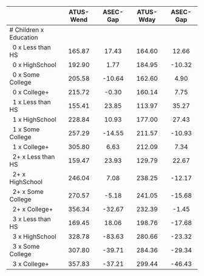 
|                      |    ATUS-Wend |     ASEC-Gap |    ATUS-Wday |     ASEC-Gap |
| -------------------- | :----------: | :----------: | :----------: | :----------: |
| # Children x Education |              |              |              |              |
| &nbsp;&nbsp;0 x Less than HS |       165.87 |        17.43 |       164.60 |        12.66 |
| &nbsp;&nbsp;0 x HighSchool |       192.90 |         1.77 |       184.95 |       -10.32 |
| &nbsp;&nbsp;0 x Some College |       205.58 |       -10.64 |       162.60 |         4.90 |
| &nbsp;&nbsp;0 x College+ |       215.72 |        -0.30 |       160.14 |         7.75 |
| &nbsp;&nbsp;1 x Less than HS |       155.41 |        23.85 |       113.97 |        35.27 |
| &nbsp;&nbsp;1 x HighSchool |       228.84 |        10.93 |       177.00 |        27.43 |
| &nbsp;&nbsp;1 x Some College |       257.29 |       -14.55 |       211.57 |       -10.93 |
| &nbsp;&nbsp;1 x College+ |       305.80 |         6.63 |       212.09 |         7.34 |
| &nbsp;&nbsp;2+ x Less than HS |       159.47 |        23.93 |       129.79 |        22.67 |
| &nbsp;&nbsp;2+ x HighSchool |       246.04 |         7.08 |       238.25 |       -12.17 |
| &nbsp;&nbsp;2+ x Some College |       270.57 |        -5.18 |       241.05 |       -15.68 |
| &nbsp;&nbsp;2+ x College+ |       356.34 |       -32.67 |       232.39 |        -1.45 |
| &nbsp;&nbsp;3 x Less than HS |       169.45 |        18.06 |       198.76 |       -17.68 |
| &nbsp;&nbsp;3 x HighSchool |       328.78 |       -83.63 |       280.66 |       -23.32 |
| &nbsp;&nbsp;3 x Some College |       307.80 |       -39.71 |       284.36 |       -29.34 |
| &nbsp;&nbsp;3 x College+ |       357.83 |       -37.21 |       299.44 |       -46.43 |

